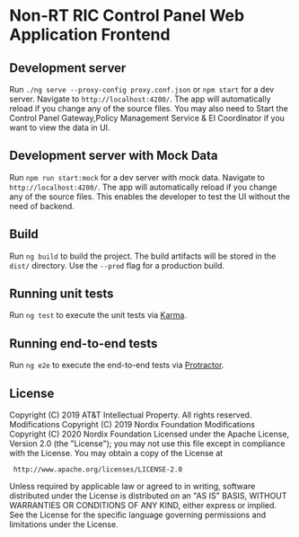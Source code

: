 # Non-RT RIC Control Panel Web Application Frontend

## Development server

Run `./ng serve --proxy-config proxy.conf.json` or `npm start` for a dev server. Navigate to `http://localhost:4200/`. The app will automatically reload if you change any of the source files.
You may also need to Start the Control Panel Gateway,Policy Management Service & EI Coordinator if you want to view the data in UI.

## Development server with Mock Data
Run `npm run start:mock` for a dev server with mock data. Navigate to `http://localhost:4200/`. The app will automatically reload if you change any of the source files. This enables the developer to test the UI without the need of backend.

## Build

Run `ng build` to build the project. The build artifacts will be stored in the `dist/` directory. Use the `--prod` flag for a production build.

## Running unit tests

Run `ng test` to execute the unit tests via [Karma](https://karma-runner.github.io).

## Running end-to-end tests

Run `ng e2e` to execute the end-to-end tests via [Protractor](http://www.protractortest.org/).

## License

Copyright (C) 2019 AT&T Intellectual Property. All rights reserved.
Modifications Copyright (C) 2019 Nordix Foundation
Modifications Copyright (C) 2020 Nordix Foundation
Licensed under the Apache License, Version 2.0 (the "License");
you may not use this file except in compliance with the License.
You may obtain a copy of the License at

     http://www.apache.org/licenses/LICENSE-2.0

Unless required by applicable law or agreed to in writing, software
distributed under the License is distributed on an "AS IS" BASIS,
WITHOUT WARRANTIES OR CONDITIONS OF ANY KIND, either express or implied.
See the License for the specific language governing permissions and
limitations under the License.
